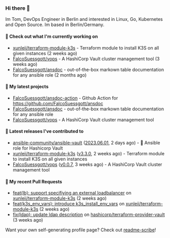 ### Hi there 👋

Im Tom, DevOps Engineer in Berlin and interested in Linux, Go, Kubernetes and Open Source.
Im based in Berlin/Germany.

#### 👷 Check out what I'm currently working on

- [xunleii/terraform-module-k3s](https://github.com/xunleii/terraform-module-k3s) - Terraform module to install K3S on all given instances (2 weeks ago)
- [FalcoSuessgott/vops](https://github.com/FalcoSuessgott/vops) - A HashiCorp Vault cluster management tool (3 weeks ago)
- [FalcoSuessgott/ansdoc](https://github.com/FalcoSuessgott/ansdoc) - out-of-the-box markown table documentation for any ansible role (2 months ago)

#### 🌱 My latest projects

- [FalcoSuessgott/ansdoc-action](https://github.com/FalcoSuessgott/ansdoc-action) - Github Action for https://github.com/FalcoSuessgott/ansdoc
- [FalcoSuessgott/ansdoc](https://github.com/FalcoSuessgott/ansdoc) - out-of-the-box markown table documentation for any ansible role
- [FalcoSuessgott/vops](https://github.com/FalcoSuessgott/vops) - A HashiCorp Vault cluster management tool

#### 🔭 Latest releases I've contributed to

- [ansible-community/ansible-vault](https://github.com/ansible-community/ansible-vault) ([2023.06.01](https://github.com/ansible-community/ansible-vault/releases/tag/2023.06.01), 2 days ago) - :key: Ansible role for Hashicorp Vault
- [xunleii/terraform-module-k3s](https://github.com/xunleii/terraform-module-k3s) ([v3.3.0](https://github.com/xunleii/terraform-module-k3s/releases/tag/v3.3.0), 2 weeks ago) - Terraform module to install K3S on all given instances
- [FalcoSuessgott/vops](https://github.com/FalcoSuessgott/vops) ([v0.0.7](https://github.com/FalcoSuessgott/vops/releases/tag/v0.0.7), 3 weeks ago) - A HashiCorp Vault cluster management tool

#### 🔨 My recent Pull Requests

- [feat(lb): support specifiying an external loadbalancer](https://github.com/xunleii/terraform-module-k3s/pull/126) on [xunleii/terraform-module-k3s](https://github.com/xunleii/terraform-module-k3s) (2 weeks ago)
- [feat(k3s_env_vars): introduce k3s_install_env_vars](https://github.com/xunleii/terraform-module-k3s/pull/124) on [xunleii/terraform-module-k3s](https://github.com/xunleii/terraform-module-k3s) (2 weeks ago)
- [fix(ldap): update ldap description](https://github.com/hashicorp/terraform-provider-vault/pull/1852) on [hashicorp/terraform-provider-vault](https://github.com/hashicorp/terraform-provider-vault) (3 weeks ago)

Want your own self-generating profile page? Check out [readme-scribe](https://github.com/muesli/readme-scribe)!